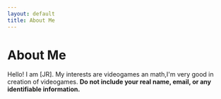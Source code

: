 ```yaml
---
layout: default
title: About Me
---
```

# About Me
Hello! I am [JR].
My interests are videogames an math,I'm very good in creation of videogames.
**Do not include your real name, email, or any identifiable information.**
